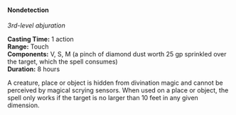 #### Nondetection
<!-- TODO Check and tag this spell -->
<!-- markdownlint-disable-next-line no-emphasis-as-heading -->
_3rd-level abjuration_

**Casting Time:** 1 action \
**Range:** Touch \
**Components:** V, S, M (a pinch of diamond dust worth 25 gp sprinkled over the target, which the spell consumes) \
**Duration:** 8 hours

A creature, place or object is hidden from divination magic and cannot be perceived by magical scrying sensors.
When used on a place or object, the spell only works if the target is no larger than 10 feet in any given dimension.
